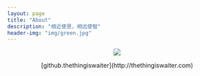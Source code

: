 ```yaml
---
layout: page
title: "About"
description: "相近使思，相远使智"
header-img: "img/green.jpg"
---
```



<center>
    <p><img src="http://7xlfkx.com1.z0.glb.clouddn.com/white2.jpg" align="center"></p>
</center>




<center>
[github.thethingiswaiter](http://thethingiswaiter.com)
</center>
